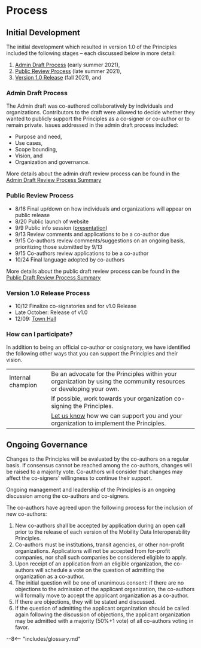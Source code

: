 # Process

## Initial Development

The initial development which resulted in version 1.0 of the Principles included the following stages – each discussed below in more detail:

1. [Admin Draft Process](#admin-draft-process) (early summer 2021),  
2. [Public Review Process](#public-review-process) (late summer 2021),  
3. [Version 1.0 Release](#version-1.0-process) (fall 2021), and  

### Admin Draft Process

The Admin draft was co-authored collaboratively by individuals and organizations. Contributors to the draft were allowed to decide whether they wanted to publicly support the Principles as a co-signer or co-author or to remain private. Issues addressed in the admin draft process included:

- Purpose and need,  
- Use cases,  
- Scope bounding,  
- Vision, and  
- Organization and governance.  

More details about the admin draft review process can be found in the [Admin Draft Review Process Summary](admin_draft_review.md)  

### Public Review Process

- 8/16 Final up/down on how individuals and organizations will appear on public release  
- 8/20 Public launch of website  
- 9/9  Public info session  ([presentation](https://docs.google.com/presentation/d/1oVGdACXboYDSOi4Cj0RbmXh69IY4K4DRhskBsjwzmBc/edit?usp=sharing))
- 9/13 Review comments and applications to be a co-author due  
- 9/15 Co-authors review comments/suggestions on an ongoing basis, prioritizing those submitted by 9/13  
- 9/15 Co-authors review applications to be a co-author  
- 10/24 Final language adopted by co-authors

More details about the public draft review process can be found in the [Public Draft Review Process Summary](public_draft_review.md)  

### Version 1.0 Release Process

- 10/12 Finalize co-signatories and for v1.0 Release
- Late October: Release of v1.0  
- 12/09: [Town Hall](townhall.md)

### How can I participate?

In addition to being an official co-author or cosignatory, we have identified the following other ways that you can support the Principles and their vision.  

|  |  |  
| :--- | :--- |
| Internal champion | Be an advocate for the Principles within your organization by using the community resources or developing your own. |  
| |  If possible, work towards your organization co-signing the Principles. |  
| |  [Let us know](https://forms.gle/PE5TjvFCjyq8xUub6) how we can support you and your organization to implement the Principles. |

## Ongoing Governance

Changes to the Principles will be evaluated by the co-authors on a regular basis.  If consensus cannot be reached among the co-authors, changes will be raised to a majority vote. Co-authors will consider that changes may affect the co-signers’ willingness to continue their support.  

Ongoing management and leadership of the Principles is an ongoing discussion among the co-authors and co-signers.

The co-authors have agreed upon the following process for the inclusion of new co-authors:

1. New co-authors shall be accepted by application during an open call prior to the release of each version of the Mobility Data Interoperability Principles.  
2. Co-authors must be institutions, transit agencies, or other non-profit organizations. Applications will not be accepted from for-profit companies, nor shall such companies be considered eligible to apply.  
3. Upon receipt of an application from an eligible organization, the co-authors will schedule a vote on the question of admitting the organization as a co-author.  
4. The initial question will be one of unanimous consent: if there are no objections to the admission of the applicant organization, the co-authors will formally move to accept the applicant organization as a co-author.  
5. If there are objections, they will be stated and discussed.  
6. If the question of admitting the applicant organization should be called again following the discussion of objections, the applicant organization may be admitted with a majority (50%+1 vote) of all co-authors voting in favor.  

--8<-- "includes/glossary.md"
